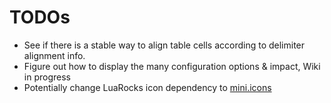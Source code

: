 # TODOs

- See if there is a stable way to align table cells according to delimiter
  alignment info.
- Figure out how to display the many configuration options & impact, Wiki in progress
- Potentially change LuaRocks icon dependency to [mini.icons](https://luarocks.org/modules/neorocks/mini.icons)

